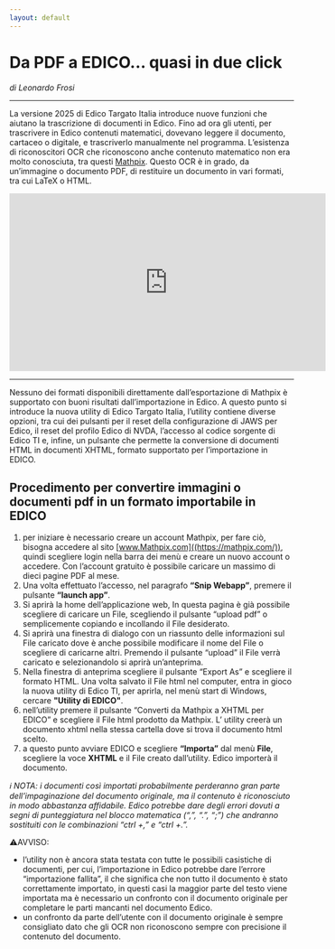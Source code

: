 ```yaml
---
layout: default
---
```


# Da PDF a EDICO... quasi in due click

*di Leonardo Frosi*
* * *
La versione 2025 di Edico Targato Italia introduce nuove funzioni che aiutano la trascrizione di documenti in Edico.
Fino ad ora gli utenti, per trascrivere in Edico contenuti matematici, dovevano leggere il documento, cartaceo o digitale, e trascriverlo manualmente nel programma.
L’esistenza di riconoscitori OCR che riconoscono anche contenuto matematico non era molto conosciuta, tra questi [Mathpix](https://mathpix.com/). 
Questo OCR è in grado, da un’immagine o documento PDF, di restituire un documento in vari formati, tra cui LaTeX o HTML.

<iframe width="560" height="315" src="https://www.youtube.com/embed/6mfpW2zXhlk?si=SdquCTTk0xXsBUAf" title="YouTube video player" frameborder="0" allow="accelerometer; autoplay; clipboard-write; encrypted-media; gyroscope; picture-in-picture; web-share" referrerpolicy="strict-origin-when-cross-origin" allowfullscreen></iframe>

 - - -

Nessuno dei formati disponibili direttamente dall’esportazione di Mathpix è supportato con buoni risultati dall’importazione in Edico.
A questo punto si introduce la nuova utility di Edico Targato Italia, l’utility contiene diverse opzioni, tra cui dei pulsanti per il reset della configurazione di JAWS per Edico, il reset del profilo Edico di NVDA, l’accesso al codice sorgente di Edico TI e, infine, un pulsante che permette la conversione di documenti HTML in documenti XHTML, formato supportato per l’importazione in EDICO.

## Procedimento per convertire immagini o documenti pdf in un formato importabile in EDICO

1. per iniziare è necessario creare un account Mathpix, per fare ciò, bisogna accedere al sito [www.Mathpix.com]((https://mathpix.com/)), quindi scegliere login nella barra dei menù e creare un nuovo account o accedere. Con l’account gratuito è possibile caricare un massimo di dieci pagine PDF al mese.
2. Una volta effettuato l’accesso, nel paragrafo **“Snip Webapp”**, premere il pulsante **“launch app”**.
3. Si aprirà la home dell’applicazione web, In questa pagina è già possibile scegliere di caricare un File, scegliendo il pulsante “upload pdf” o semplicemente copiando e incollando il File desiderato.
4. Si aprirà una finestra di dialogo con un riassunto delle informazioni sul File caricato dove è anche possibile modificare il nome del File o scegliere di caricarne altri. Premendo il pulsante “upload” il File verrà caricato e selezionandolo si aprirà un’anteprima.
5. Nella finestra di anteprima scegliere il pulsante “Export As” e scegliere il formato HTML. Una volta salvato il File html nel computer, entra in gioco la nuova utility di Edico TI, per aprirla, nel menù start di Windows, cercare **"Utility di EDICO"**.
6. nell’utility premere il pulsante “Converti da Mathpix a XHTML per EDICO” e scegliere il File html prodotto da Mathpix. L’ utility creerà un documento xhtml nella stessa cartella dove si trova il documento html scelto.
7. a questo punto avviare EDICO e scegliere **“Importa”** dal menù **File**, scegliere la voce **XHTML** e il File creato dall’utility. Edico importerà il documento.

*ℹ️ NOTA: i documenti così importati probabilmente perderanno gran parte dell’impaginazione del documento originale, ma il contenuto è riconosciuto in modo abbastanza affidabile. Edico potrebbe dare degli errori dovuti a segni di punteggiatura nel blocco matematica (“,”, “.”, “;”) che andranno sostituiti con le combinazioni “ctrl +,” e “ctrl +.”.*

⚠️AVVISO:
- l’utility non è ancora stata testata con tutte le possibili casistiche di documenti, per cui, l’importazione in Edico potrebbe dare l’errore “importazione fallita”, il che significa che non tutto il documento è stato correttamente importato, in questi casi la maggior parte del testo viene importata ma è necessario un confronto con il documento originale per completare le parti mancanti nel documento Edico.
- un confronto da parte dell’utente con il documento originale è sempre consigliato dato che gli OCR non riconoscono sempre con precisione il contenuto del documento.